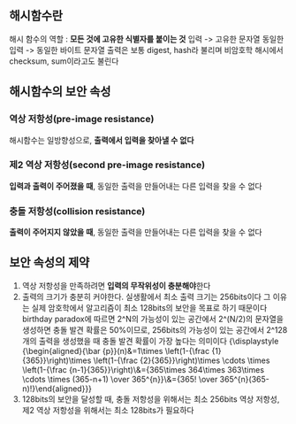 ## 해시함수란
해시 함수의 역할 : **모든 것에 고유한 식별자를 붙이는 것**
입력 -> 고유한 문자열
동일한 입력 -> 동일한 바이트 문자열
출력은 보통 digest, hash라 불리며 비암호학 해시에서 checksum, sum이라고도 불린다

## 해시함수의 보안 속성
### 역상 저항성(pre-image resistance)
해시함수는 일방향성으로, **출력에서 입력을 찾아낼 수 없다**

### 제2 역상 저항성(second pre-image resistance)
**입력과 출력이 주어졌을 때**,
동일한 출력을 만들어내는 다른 입력을 찾을 수 없다

### 충돌 저항성(collision resistance)
**출력이 주어지지 않았을 때**,
동일한 출력을 만들어내는 다른 입력을 찾을 수 없다

## 보안 속성의 제약
1. 역상 저항성을 만족하려면 **입력의 무작위성이 충분해야**한다
2. 출력의 크기가 충분히 커야한다. 실생활에서 최소 출력 크기는 256bits이다
그 이유는 실제 암호학에서 알고리즘이 최소 128bits의 보안을 목표로 하기 때문이다
birthday paradox에 따르면 2^N의 가능성이 있는 공간에서 2^(N/2)의 문자열을 생성하면 충돌 발견 확률은 50%이므로,
256bits의 가능성이 있는 공간에서 2^128개의 출력을 생성했을 때 충돌 발견 확률이 가장 높다는 의미이다
{\displaystyle {\begin{aligned}{\bar {p}}(n)&=1\times \left(1-{\frac {1}{365}}\right)\times \left(1-{\frac {2}{365}}\right)\times \cdots \times \left(1-{\frac {n-1}{365}}\right)\\&={365\times 364\times 363\times \cdots \times (365-n+1) \over 365^{n}}\\&={365! \over 365^{n}(365-n)!}\end{aligned}}}
3. 128bits의 보안을 달성할 때,
충돌 저항성을 위해서는 최소 256bits
역상 저항성, 제2 역상 저항성을 위해서는 최소 128bits가 필요하다